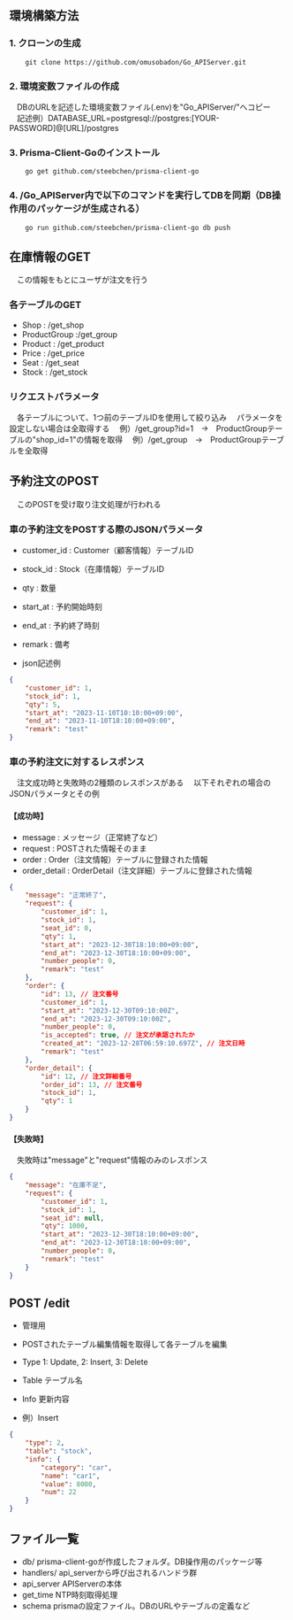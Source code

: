 ## 環境構築方法
### 1. クローンの生成
```shell
    git clone https://github.com/omusobadon/Go_APIServer.git
```
### 2. 環境変数ファイルの作成
　DBのURLを記述した環境変数ファイル(.env)を"Go_APIServer/"へコピー
　記述例）DATABASE_URL=postgresql://postgres:[YOUR-PASSWORD]@[URL]/postgres

### 3. Prisma-Client-Goのインストール
```shell
    go get github.com/steebchen/prisma-client-go
```

### 4. /Go_APIServer内で以下のコマンドを実行してDBを同期（DB操作用のパッケージが生成される）
```shell
    go run github.com/steebchen/prisma-client-go db push
```

## 在庫情報のGET
　この情報をもとにユーザが注文を行う

### 各テーブルのGET
- Shop :        /get_shop
- ProductGroup :/get_group
- Product :     /get_product
- Price :       /get_price
- Seat :        /get_seat
- Stock :       /get_stock

### リクエストパラメータ
　各テーブルについて、1つ前のテーブルIDを使用して絞り込み
　パラメータを設定しない場合は全取得する
　例）/get_group?id=1　→　ProductGroupテーブルの"shop_id=1"の情報を取得
　例）/get_group　→　ProductGroupテーブルを全取得

## 予約注文のPOST
　このPOSTを受け取り注文処理が行われる

### 車の予約注文をPOSTする際のJSONパラメータ
- customer_id   : Customer（顧客情報）テーブルID
- stock_id      : Stock（在庫情報）テーブルID
- qty           : 数量
- start_at      : 予約開始時刻
- end_at        : 予約終了時刻
- remark        : 備考

- json記述例
```json
{
    "customer_id": 1,
    "stock_id": 1,
    "qty": 5,
    "start_at": "2023-11-10T10:10:00+09:00",
    "end_at": "2023-11-10T18:10:00+09:00",
    "remark": "test"
}
```

### 車の予約注文に対するレスポンス
　注文成功時と失敗時の2種類のレスポンスがある
　以下それぞれの場合のJSONパラメータとその例

#### 【成功時】
- message       : メッセージ（正常終了など）
- request       : POSTされた情報そのまま
- order         : Order（注文情報）テーブルに登録された情報
- order_detail  : OrderDetail（注文詳細）テーブルに登録された情報

```json
{
    "message": "正常終了",
    "request": {
        "customer_id": 1,
        "stock_id": 1,
        "seat_id": 0,
        "qty": 1,
        "start_at": "2023-12-30T18:10:00+09:00",
        "end_at": "2023-12-30T18:10:00+09:00",
        "number_people": 0,
        "remark": "test"
    },
    "order": {
        "id": 13, // 注文番号
        "customer_id": 1,
        "start_at": "2023-12-30T09:10:00Z",
        "end_at": "2023-12-30T09:10:00Z",
        "number_people": 0,
        "is_accepted": true, // 注文が承認されたか
        "created_at": "2023-12-28T06:59:10.697Z", // 注文日時
        "remark": "test"
    },
    "order_detail": {
        "id": 12, // 注文詳細番号
        "order_id": 13, // 注文番号
        "stock_id": 1,
        "qty": 1
    }
}
```

#### 【失敗時】
　失敗時は"message"と"request"情報のみのレスポンス

```json
{
    "message": "在庫不足",
    "request": {
        "customer_id": 1,
        "stock_id": 1,
        "seat_id": null,
        "qty": 1000,
        "start_at": "2023-12-30T18:10:00+09:00",
        "end_at": "2023-12-30T18:10:00+09:00",
        "number_people": 0,
        "remark": "test"
    }
}
```

## POST /edit
- 管理用
- POSTされたテーブル編集情報を取得して各テーブルを編集
- Type  1: Update, 2: Insert, 3: Delete
- Table テーブル名
- Info  更新内容

- 例）Insert
```json
{
    "type": 2,
    "table": "stock",
    "info": {
        "category": "car",
        "name": "car1",
        "value": 8000,
        "num": 22
    }
}
```

## ファイル一覧
- db/           prisma-client-goが作成したフォルダ。DB操作用のパッケージ等
- handlers/     api_serverから呼び出されるハンドラ群
- api_server    APIServerの本体
- get_time      NTP時刻取得処理
- schema        prismaの設定ファイル。DBのURLやテーブルの定義など